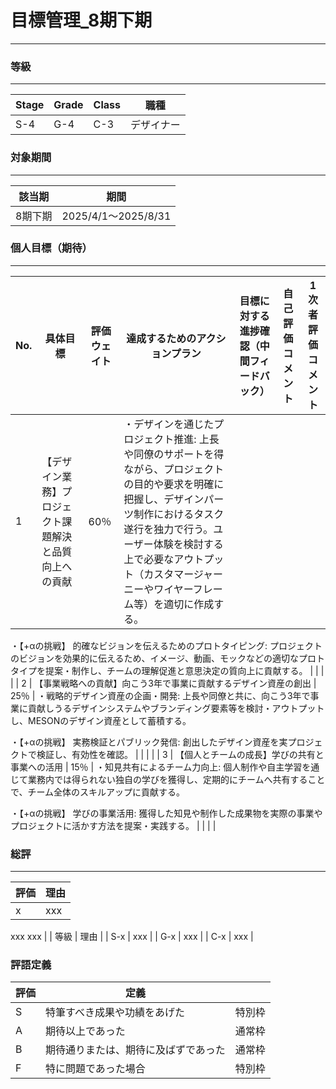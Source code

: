 # 目標管理_8期下期

---

### 等級

---

| Stage | Grade | Class | 職種 |
| --- | --- | --- | --- |
| S-4 | G-4 | C-3 | デザイナー |

### 対象期間

---

| 該当期 | 期間 |
| --- | --- |
| 8期下期 | 2025/4/1〜2025/8/31 |

### 個人目標（期待）

---

| No. | 具体目標 | 評価ウェイト | 達成するためのアクションプラン | 目標に対する進捗確認（中間フィードバック） | 自己評価コメント | 1次者評価コメント |
| --- | --- | --- | --- | --- | --- | --- |
| 1 | 【デザイン業務】プロジェクト課題解決と品質向上への貢献 | 60％ | ・デザインを通じたプロジェクト推進: 上長や同僚のサポートを得ながら、プロジェクトの目的や要求を明確に把握し、デザインパーツ制作におけるタスク遂行を独力で行う。ユーザー体験を検討する上で必要なアウトプット（カスタマージャーニーやワイヤーフレーム等）を適切に作成する。

・【+αの挑戦】 的確なビジョンを伝えるためのプロトタイピング: プロジェクトのビジョンを効果的に伝えるため、イメージ、動画、モックなどの適切なプロトタイプを提案・制作し、チームの理解促進と意思決定の質向上に貢献する。 |  |  |  |
| 2 | 【事業戦略への貢献】向こう3年で事業に貢献するデザイン資産の創出 | 25％ | ・戦略的デザイン資産の企画・開発: 上長や同僚と共に、向こう3年で事業に貢献しうるデザインシステムやブランディング要素等を検討・アウトプットし、MESONのデザイン資産として蓄積する。 

・【+αの挑戦】 実務検証とパブリック発信: 創出したデザイン資産を実プロジェクトで検証し、有効性を確認。 |  |  |  |
| 3 | 【個人とチームの成長】学びの共有と事業への活用 | 15％ | ・知見共有によるチーム力向上: 個人制作や自主学習を通じて業務内では得られない独自の学びを獲得し、定期的にチームへ共有することで、チーム全体のスキルアップに貢献する。 

・【+αの挑戦】 学びの事業活用: 獲得した知見や制作した成果物を実際の事業やプロジェクトに活かす方法を提案・実践する。 |  |  |  |

### 総評

---

| 評価 | 理由 |
| --- | --- |
| x | xxx
xxx
xxx |
| 等級 | 理由 |
| S-x | xxx |
| G-x | xxx |
| C-x | xxx |

### **評語定義**

| 評価 | 定義 |  |
| --- | --- | --- |
| S | 特筆すべき成果や功績をあげた | 特別枠 |
| A | 期待以上であった | 通常枠 |
| B | 期待通りまたは、期待に及ばずであった | 通常枠 |
| F | 特に問題であった場合 | 特別枠 |